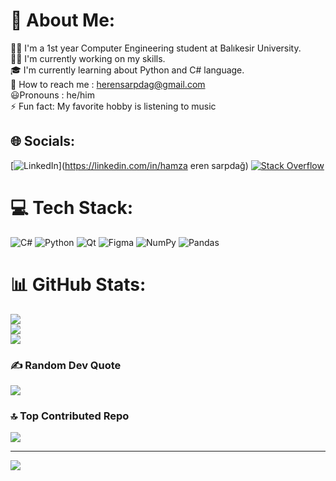 # 💫 About Me:
 👨‍🎓 I'm a 1st year Computer Engineering student at Balıkesir University.<br> 👨‍💻 I'm currently working on my skills.<br> 🎓 I'm currently learning  about Python and C# language.<br> 📱 How to reach me : herensarpdag@gmail.com<br> 😃Pronouns : he/him<br> ⚡ Fun fact: My favorite hobby is listening to music


## 🌐 Socials:
[![LinkedIn](https://img.shields.io/badge/LinkedIn-%230077B5.svg?logo=linkedin&logoColor=white)](https://linkedin.com/in/hamza eren sarpdağ) [![Stack Overflow](https://img.shields.io/badge/-Stackoverflow-FE7A16?logo=stack-overflow&logoColor=white)](https://stackoverflow.com/users/21659338) 

# 💻 Tech Stack:
![C#](https://img.shields.io/badge/c%23-%23239120.svg?style=for-the-badge&logo=c-sharp&logoColor=white) ![Python](https://img.shields.io/badge/python-3670A0?style=for-the-badge&logo=python&logoColor=ffdd54) ![Qt](https://img.shields.io/badge/Qt-%23217346.svg?style=for-the-badge&logo=Qt&logoColor=white) 	![Figma](https://img.shields.io/badge/figma-%23F24E1E.svg?style=for-the-badge&logo=figma&logoColor=white) ![NumPy](https://img.shields.io/badge/numpy-%23013243.svg?style=for-the-badge&logo=numpy&logoColor=white) ![Pandas](https://img.shields.io/badge/pandas-%23150458.svg?style=for-the-badge&logo=pandas&logoColor=white)
# 📊 GitHub Stats:
![](https://github-readme-stats.vercel.app/api?username=Hamza-Eren&theme=dark&hide_border=true&include_all_commits=false&count_private=false)<br/>
![](https://github-readme-streak-stats.herokuapp.com/?user=Hamza-Eren&theme=dark&hide_border=true)<br/>
![](https://github-readme-stats.vercel.app/api/top-langs/?username=Hamza-Eren&theme=dark&hide_border=true&include_all_commits=false&count_private=false&layout=compact)

### ✍️ Random Dev Quote
![](https://quotes-github-readme.vercel.app/api?type=horizontal&theme=radical)

### 🔝 Top Contributed Repo
![](https://github-contributor-stats.vercel.app/api?username=Hamza-Eren&limit=5&theme=radical&combine_all_yearly_contributions=true)

---
[![](https://visitcount.itsvg.in/api?id=Hamza-Eren&icon=3&color=0)](https://visitcount.itsvg.in)

<!-- Proudly created with GPRM ( https://gprm.itsvg.in ) -->
